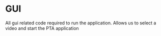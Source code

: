 # GUI

All gui related code required to run the application. Allows us to select a video and start the PTA application
